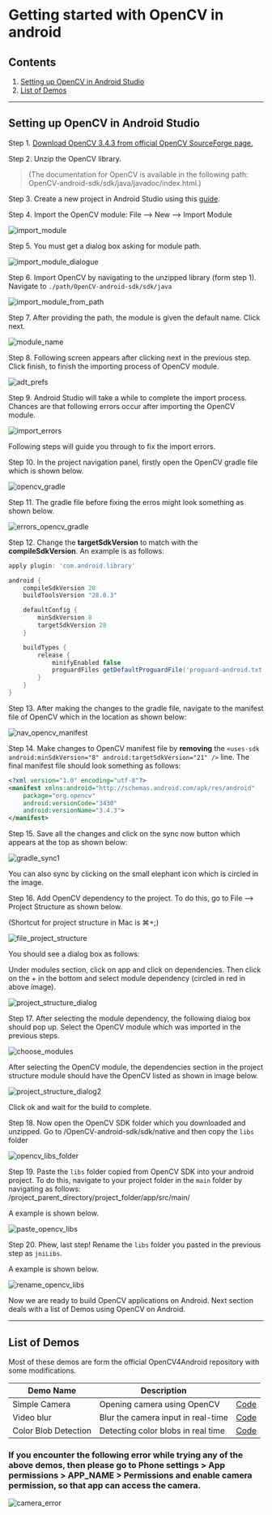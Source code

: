 # Getting started with OpenCV in android

## Contents

1. [Setting up OpenCV in Android Studio](#setting-up-opencv-in-android-studio)
2. [List of Demos](#list-of-demos)

---

## Setting up OpenCV in Android Studio

Step 1. [Download OpenCV 3.4.3 from official OpenCV SourceForge page.](https://sourceforge.net/projects/opencvlibrary/files/opencv-android/)

Step 2. Unzip the OpenCV library.

> (The documentation for OpenCV is available in the following path: OpenCV-android-sdk/sdk/java/javadoc/index.html.)

Step 3. Create a new project in Android Studio using this [guide](../README.MD).

Step 4. Import the OpenCV module: File --> New --> Import Module

![import_module](../images/import_module.png)

Step 5. You must get a dialog box asking for module path.

![import_module_dialogue](../images/import_module_dialogue.png)

Step 6. Import OpenCV by navigating to the unzipped library (form step 1).
Navigate to `./path/OpenCV-android-sdk/sdk/java`

![import_module_from_path](../images/import_module_from_path.png)

Step 7. After providing the path, the module is given the default name. Click next.

![module_name](../images/module_name.png)

Step 8. Following screen appears after clicking next in the previous step. Click finish, to finish the importing process of OpenCV module.

![adt_prefs](../images/adt_prefs.png)

Step 9. Android Studio will take a while to complete the import process. Chances are that following errors occur after importing the OpenCV module.

![import_errors](../images/import_errors.png)

Following steps will guide you through to fix the import errors.

Step 10. In the project navigation panel, firstly open the OpenCV gradle file which is shown below.

![opencv_gradle](../images/opencv_gradle.png)

Step 11. The gradle file before fixing the erros might look something as shown below.

![errors_opencv_gradle](../images/errors_opencv_gradle.png)

Step 12. Change the **targetSdkVersion** to match with the **compileSdkVersion**. An example is as follows:

```gradle
apply plugin: 'com.android.library'

android {
    compileSdkVersion 28
    buildToolsVersion "28.0.3"

    defaultConfig {
        minSdkVersion 8
        targetSdkVersion 28
    }

    buildTypes {
        release {
            minifyEnabled false
            proguardFiles getDefaultProguardFile('proguard-android.txt'), 'proguard-rules.txt'
        }
    }
}
```

Step 13. After making the changes to the gradle file, navigate to the manifest file of OpenCV which in the location as shown below:

![nav_opencv_manifest](../images/nav_opencv_manifest.png)

Step 14. Make changes to OpenCV manifest file by **removing** the `<uses-sdk android:minSdkVersion="8" android:targetSdkVersion="21" />` line. The final manifest file should look something as follows:

```XML
<?xml version="1.0" encoding="utf-8"?>
<manifest xmlns:android="http://schemas.android.com/apk/res/android"
    package="org.opencv"
    android:versionCode="3430"
    android:versionName="3.4.3">
</manifest>
```

Step 15. Save all the changes and click on the sync now button which appears at the top as shown below:

![gradle_sync1](../images/gradle_sync.png)

You can also sync by clicking on the small elephant icon which is circled in the image.

Step 16. Add OpenCV dependency to the project. To do this, go to File --> Project Structure as shown below.

(Shortcut for project structure in Mac is &#8984;+;)

![file_project_structure](../images/file_project_structure.png)

You should see a dialog box as follows:

Under modules section, click on app and click on dependencies. Then click on the + in the bottom and select module dependency (circled in red in above image).

![project_structure_dialog](../images/project_structure_dialog.png)

Step 17. After selecting the module dependency, the following dialog box should pop up. Select the OpenCV module which was imported in the previous steps.

![choose_modules](../images/choose_modules.png)

After selecting the OpenCV module, the dependencies section in the project structure module should have the OpenCV listed as shown in image below.

![project_structure_dialog2](../images/project_structure_dialog2.png)

Click ok and wait for the build to complete.

Step 18. Now open the OpenCV SDK folder which you downloaded and unzipped. Go to /OpenCV-android-sdk/sdk/native and then copy the `libs` folder

![opencv_libs_folder](../images/opencv_libs_folder.png)

Step 19. Paste the `libs` folder copied from OpenCV SDK into your android project. To do this, navigate to your project folder in the `main` folder by navigating as follows: /project_parent_directory/project_folder/app/src/main/

A example is shown below.

![paste_opencv_libs](../images/paste_opencv_libs.png)

Step 20. Phew, last step! Rename the `libs` folder you pasted in the previous step as `jniLibs`.

A example is shown below.

![rename_opencv_libs](../images/rename_opencv_libs.png)

Now we are ready to build OpenCV applications on Android. Next section deals with a list of Demos using OpenCV on Android.

---

## List of Demos

Most of these demos are form the official OpenCV4Android repository with some modifications.

| Demo Name | Description ||
|-----------|-------------|-|
|Simple Camera|Opening camera using OpenCV|[Code](./openCV_camera/README.md)|
|Video blur|Blur the camera input in real-time|[Code](./video_blur/README.md)|
|Color Blob Detection|Detecting color blobs in real time|[Code](./color_blob_detector/README.md)|

### If you encounter the following error while trying any of the above demos, then please go to Phone settings > App permissions > APP_NAME > Permissions and enable camera permission, so that app can access the camera.

![camera_error](../images/opencv_premission_error.png)
